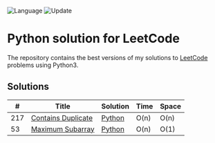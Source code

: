 ![Language](https://img.shields.io/badge/Language-Python3-orange.svg?logo=Python&logoColor=yellow) ![Update](https://img.shields.io/badge/Update-Weekly-green.svg)

# Python solution for LeetCode

The repository contains the best versions of my solutions to [LeetCode](https://leetcode.com/) problems using Python3.


## Solutions

| # | Title | Solution | Time | Space |
|---| ----- | -------- | ---- | ----- |
|217|[Contains Duplicate](https://leetcode.com/problems/contains-duplicate/)|[Python](./solutions/217-contains-duplicate.py)|O(n)|O(n)|
|53|[Maximum Subarray](https://leetcode.com/problems/maximum-subarray/)|[Python](./solutions/53-maximum-subarray.py)|O(n)|O(1)|
